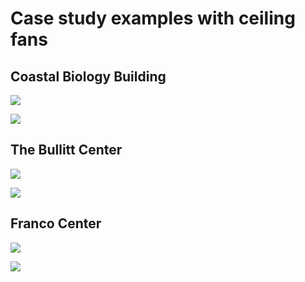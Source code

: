 # Case study examples with ceiling fans

## Coastal Biology Building

![](<../.gitbook/assets/0 (4).png>)



![](<../.gitbook/assets/1 (9).png>)



## The Bullitt Center

![](<../.gitbook/assets/2 (7).png>)



![](<../.gitbook/assets/3 (1).png>)



## Franco Center

![](<../.gitbook/assets/4 (12).png>)



![](<../.gitbook/assets/5 (17).png>)
